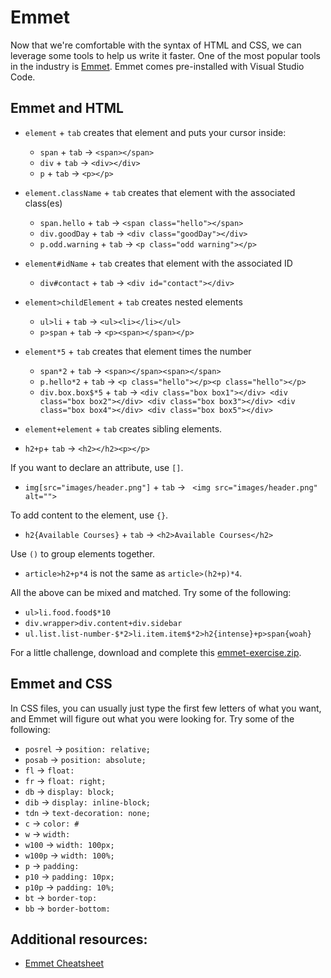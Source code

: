 <!-- Student takeaway -->
<!-- By the end of this lesson, the student should know:
- 
-->

# Emmet

Now that we're comfortable with the syntax of HTML and CSS, we can leverage some tools to help us write it faster. One of the most popular tools in the industry is [Emmet](http://emmet.io/). Emmet comes pre-installed with Visual Studio Code.

## Emmet and HTML

* `element` + `tab` creates that element and puts your cursor inside:
  * `span` + `tab` → `<span></span>`
  * `div` + `tab` → `<div></div>`
  * `p` + `tab` → `<p></p>`

* `element.className` + `tab` creates that element with the associated class(es)
  * `span.hello` + `tab` → `<span class="hello"></span>`
  * `div.goodDay` + `tab` → `<div class="goodDay"></div>`
  * `p.odd.warning` + `tab` → `<p class="odd warning"></p>`

* `element#idName` + `tab` creates that element with the associated ID
  * `div#contact` + `tab` → `<div id="contact"></div>`

* `element>childElement` + `tab` creates nested elements
  * `ul>li` + `tab` → `<ul><li></li></ul>`
  * `p>span` + `tab` → `<p><span></span></p>`

* `element*5` + `tab` creates that element times the number
  * `span*2` + `tab` → `<span></span><span></span>`
  * `p.hello*2` + `tab` → `<p class="hello"></p><p class="hello"></p>`
  * `div.box.box$*5` + `tab` → `<div class="box box1"></div> <div class="box box2"></div> <div class="box box3"></div> <div class="box box4"></div> <div class="box box5"></div>`

* `element+element` + `tab` creates sibling elements. 
* `h2+p`+ `tab` → `<h2></h2><p></p>`

If you want to declare an attribute, use `[]`. 
 * `img[src="images/header.png"]` + `tab` →   ` <img src="images/header.png" alt="">`

To add content to the element, use `{}`.
* `h2{Available Courses}` + `tab` →    `<h2>Available Courses</h2>`

Use `()` to group elements together. 
* `article>h2+p*4` is not the same as `article>(h2+p)*4`.

All the above can be mixed and matched. Try some of the following:

* `ul>li.food.food$*10`
* `div.wrapper>div.content+div.sidebar`
* `ul.list.list-number-$*2>li.item.item$*2>h2{intense}+p>span{woah}`

For a little challenge, download and complete this [emmet-exercise.zip](https://hychalknotes.s3.amazonaws.com/emmet-exercise.zip).

## Emmet and CSS

In CSS files, you can usually just type the first few letters of what you want, and Emmet will figure out what you were looking for. Try some of the following:

* `posrel` →  `position: relative;`
* `posab` →  `position: absolute;`
* `fl` →  `float: `
* `fr` →  `float: right;`
* `db` →  `display: block;`
* `dib` →  `display: inline-block;`
* `tdn` →  `text-decoration: none;`
* `c` →  `color: #`
* `w` →  `width: `
* `w100` →  `width: 100px;`
* `w100p` →  `width: 100%;`
* `p` →  `padding: `
* `p10` →  `padding: 10px;`
* `p10p` →  `padding: 10%;`
* `bt` →  `border-top: `
* `bb` →  `border-bottom: `

## Additional resources:

* [Emmet Cheatsheet](http://docs.emmet.io/cheat-sheet/)